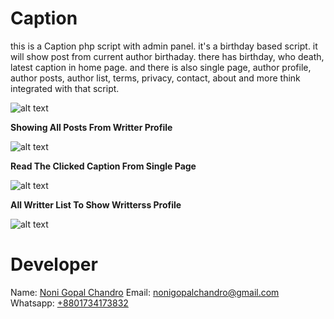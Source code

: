 # Caption
this is a Caption php script with admin panel. it's a birthday based script. it will show post from current author birthaday. there has birthday, who death, latest caption in home page. and there is also single page, author profile, author posts, author list, terms, privacy, contact, about and more think integrated with that script.

![alt text](https://github.com/nonigopalchandro/Caption/blob/main/preview/1.png?raw=true)

**Showing All Posts From Writter Profile**

![alt text](https://github.com/nonigopalchandro/Caption/blob/main/preview/2.png?raw=true)

**Read The Clicked Caption From Single Page**

![alt text](https://github.com/nonigopalchandro/Caption/blob/main/preview/3.png?raw=true)

**All Writter List To Show Writterss Profile**

![alt text](https://github.com/nonigopalchandro/Caption/blob/main/preview/4.png?raw=true)

# Developer
Name: [Noni Gopal Chandro](https://nonigopal.com/)
Email: [nonigopalchandro@gmail.com](mailto:nonigopalchandro@gmail.com)
Whatsapp: [+8801734173832](tel:+8801734173832)
